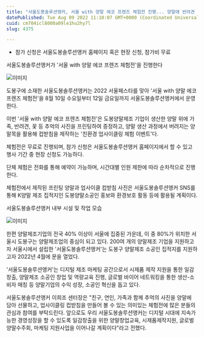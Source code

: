 ```yaml
---
title: "서울도봉솔루션앵커, 서울 with 양말 에코 프렌즈 체험전 진행... 양말에 반려견 등 개인 사진 프린팅해 증정"
datePublished: Tue Aug 09 2022 11:10:07 GMT+0000 (Coordinated Universal Time)
cuid: cm704icl8000a09le1hu2hy7l
slug: 4375

---
```



- 참가 신청은 서울도봉솔루션앵커 홈페이지 혹은 현장 신청, 참가비 무료

서울도봉솔루션앵커가 '서울 with 양말 에코 프렌즈 체험전'을 진행한다

![이미지](https://cdn.hashnode.com/res/hashnode/image/upload/v1739256655713/efc81a5e-a42c-46e7-98bd-e15a3853656e.jpeg)

도봉구에 소재한 서울도봉솔루션앵커는 2022 서울페스타를 맞아 '서울 with 양말 에코 프렌즈 체험전'을 8월 10일 수요일부터 12일 금요일까지 서울도봉솔루션앵커에서 운영한다.

이번 '서울 with 양말 에코 프렌즈 체험전'은 도봉양말제조 기업이 생산한 양말 위에 가족, 반려견, 꽃 등 추억의 사진을 프린팅하여 증정하고, 양말 생산 과정에서 버려지는 양말목을 활용해 컵받침을 제작하는 '친환경 업사이클링 체험 이벤트'다.

체험전은 무료로 진행되며, 참가 신청은 서울도봉솔루션앵커 홈페이지에서 할 수 있고 행사 기간 중 현장 신청도 가능하다.

단체 체험은 전화를 통해 예약이 가능하며, 시간대별 인원 제한에 따라 순차적으로 진행한다.

체험전에서 제작된 프린팅 양말과 업사이클 컵받침 사진은 서울도봉솔루션앵커 SNS를 통해 K양말 제조 집적지인 도봉양말소공인 홍보와 환경보호 활동 등에 활용될 계획이다.

서울도봉솔루션앵커 내부 시설 및 작업 모습

![이미지](https://cdn.hashnode.com/res/hashnode/image/upload/v1739256658396/7ad21832-3648-4512-81db-ce6eab731d69.jpeg)

한편 양말제조기업의 전국 40% 이상이 서울에 집중된 가운데, 이 중 80%가 위치한 서울시 도봉구는 양말제조업의 중심이 되고 있다. 200여 개의 양말제조 기업을 지원하고자 서울시에서 설립한 '서울도봉솔루션앵커'는 도봉구 양말제조 소공인 집적지를 지원하고자 2022년 4월에 문을 열었다.

'서울도봉솔루션앵커'는 디지털 제조 마케팅 공간으로서 시제품 제작 지원을 통한 일감 창출, 양말제조 소공인 창업 및 역량교육 진행, 글로벌 바이어 네트워킹을 통한 생산-소비자 매칭 등 양말기업의 수익 성장, 소공인 혁신을 돕고 있다.

서울도봉솔루션앵커 이희조 센터장은 "친구, 연인, 가족과 함께 추억의 사진을 양말에 담아 선물하고, 업사이클링 컵받침을 만들어 볼 수 있는 의미있는 체험전에 많은 분들의 관심과 참여를 부탁드린다. 앞으로도 우리 서울도봉솔루션앵커는 디지털 시대에 지속가능한 경영성장을 할 수 있도록 일감창출을 위한 양말창업교육, 시제품제작지원, 글로벌양말수주회, 마케팅 지원사업을 이어나갈 계획이다"라고 전했다.